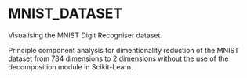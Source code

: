 # MNIST_DATASET
Visualising the MNIST Digit Recogniser dataset.

Principle component analysis for dimentionality reduction of the MNIST dataset from 784 dimensions to 2 dimensions without the use of the decomposition module in Scikit-Learn.

